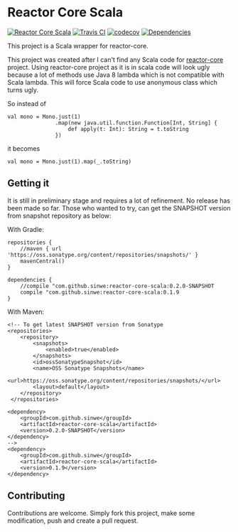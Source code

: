 # Reactor Core Scala
[![Reactor Core Scala](https://maven-badges.herokuapp.com/maven-central/com.github.sinwe/reactor-core-scala/badge.svg?style=plastic)](http://mvnrepository.com/artifact/com.github.sinwe/reactor-core-scala) 
[![Travis CI](https://travis-ci.org/sinwe/reactor-core-scala.svg?branch=master)](https://travis-ci.org/sinwe/reactor-core-scala)
[![codecov](https://codecov.io/gh/sinwe/reactor-core-scala/branch/master/graph/badge.svg)](https://codecov.io/gh/sinwe/reactor-core-scala)
[![Dependencies](https://app.updateimpact.com/badge/816040452200468480/reactor-core-scala.svg?config=compile)](https://app.updateimpact.com/latest/816040452200468480/reactor-core-scala)
                            
This project is a Scala wrapper for reactor-core.

This project was created after I can't find any Scala code for [reactor-core](https://github.com/reactor/reactor-core) project.
Using reactor-core project as it is in scala code will look ugly because
a lot of methods use Java 8 lambda which is not compatible with Scala lambda.
This will force Scala code to use anonymous class which turns ugly.

So instead of

    val mono = Mono.just(1)
                   .map(new java.util.function.Function[Int, String] {
                       def apply(t: Int): String = t.toString
                   })
                   
it becomes

    val mono = Mono.just(1).map(_.toString)

## Getting it
It is still in preliminary stage and requires a lot of refinement. No release has been made so far.
Those who wanted to try, can get the SNAPSHOT version from snapshot repository as below:

With Gradle:
    
    repositories {
        //maven { url 'https://oss.sonatype.org/content/repositories/snapshots/' }
        mavenCentral()
    }
    
    dependencies {
        //compile "com.github.sinwe:reactor-core-scala:0.2.0-SNAPSHOT
        compile "com.github.sinwe:reactor-core-scala:0.1.9
    }

With Maven:

    <!-- To get latest SNAPSHOT version from Sonatype
    <repositories>
        <repository>
            <snapshots>
                <enabled>true</enabled>
            </snapshots>
            <id>ossSonatypeSnapshot</id>
            <name>OSS Sonatype Snapshots</name>
            <url>https://oss.sonatype.org/content/repositories/snapshots/</url>
            <layout>default</layout>
        </repository>
     </repositories>

    <dependency>
        <groupId>com.github.sinwe</groupId>
        <artifactId>reactor-core-scala</artifactId>
        <version>0.2.0-SNAPSHOT</version>
    </dependency>
    -->
    <dependency>
        <groupId>com.github.sinwe</groupId>
        <artifactId>reactor-core-scala</artifactId>
        <version>0.1.9</version>
    </dependency>

## Contributing
Contributions are welcome. Simply fork this project, make some modification, push and 
create a pull request.
